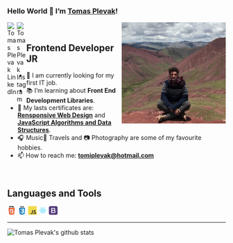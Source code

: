 ### Hello World 👋 I’m [Tomas Plevak][website]!

<a href="https://linkedin.com/in/tomas-plevak/">
<img align="left" alt="Tomas Plevak LinkedIn" width="22px" src="https://icongr.am/fontawesome/linkedin.svg?size=128&color=70c8ff" />
</a>
<a href="https://www.instagram.com/tomiplevak/">
<img align="left" alt="Tomas Plevak Instagram" width="22px" src="https://icongr.am/fontawesome/instagram.svg?size=128&color=70c8ff" />
</a>

<img align="right" alt="GIF" src="./vallerojo.jpg" width="240px" />

<br />

## Frontend Developer JR
- 📌 I am currently looking for my first IT job.
- 📚 I’m learning about <b>Front End Development Libraries</b>.
- 📑 My lasts certificates are: [<b>Rensponsive Web Design</b>][HTML-CSS.certificate] and [<b>JavaScript Algorithms and Data Structures</b>][JS.certificate].
- 🎧 Music🌋 Travels and 📷 Photography are some of my favourite hobbies. 
- 📫 How to reach me: <b> tomiplevak@hotmail.com</b>

<br />

## Languages and Tools
<code><img height="20" src="https://raw.githubusercontent.com/github/explore/80688e429a7d4ef2fca1e82350fe8e3517d3494d/topics/html/html.png"></code>
<code><img height="20" src="https://raw.githubusercontent.com/github/explore/80688e429a7d4ef2fca1e82350fe8e3517d3494d/topics/css/css.png"></code>
<code><img height="20" src="https://raw.githubusercontent.com/github/explore/80688e429a7d4ef2fca1e82350fe8e3517d3494d/topics/javascript/javascript.png"></code>
<code><img height="20" src="https://raw.githubusercontent.com/github/explore/80688e429a7d4ef2fca1e82350fe8e3517d3494d/topics/react/react.png"></code>
<code><img height="20" src="https://raw.githubusercontent.com/github/explore/80688e429a7d4ef2fca1e82350fe8e3517d3494d/topics/bootstrap/bootstrap.png"></code>


---
[website]: https://tomiplevak.github.io/
[HTML-CSS.certificate]: https://www.freecodecamp.org/certification/tomiplevak/responsive-web-design
[JS.certificate]: https://www.freecodecamp.org/certification/tomiplevak/javascript-algorithms-and-data-structures

![Tomas Plevak's github stats](https://github-readme-stats.vercel.app/api?username=tomiplevak&show_icons=true&hide_border=true)
